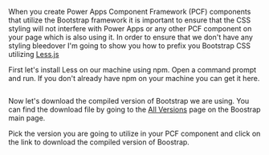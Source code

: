 When you create Power Apps Component Framework (PCF) components that utilize the Bootstrap framework it is important to ensure that the CSS styling will not interfere with Power Apps or any other PCF component on your page which is also using it.  In order to ensure that we don't have any styling bleedover I'm going to show you how to prefix you Bootstrap CSS utilizing  [Less.js](http://lesscss.org/#)

First let's install Less on our machine using npm. Open a command prompt and run.  If you don't already have npm on your machine you can get it here.
```

```

Now let's download the compiled version of Bootstrap we are using.  You can find the download file by going to the [All Versions](https://getbootstrap.com/docs/versions/) page on the Boostrap main page.

Pick the version you are going to utilize in your PCF component and click on the link to download the compiled version of Boostrap.
<!--stackedit_data:
eyJoaXN0b3J5IjpbMzc4MTk3NjIzLDUwNzE4NTAyMV19
-->
